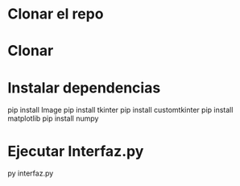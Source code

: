 # Clonar el repo

# Clonar

# Instalar dependencias

pip install Image
pip install tkinter
pip install customtkinter
pip install matplotlib
pip install numpy

# Ejecutar Interfaz.py

py interfaz.py
